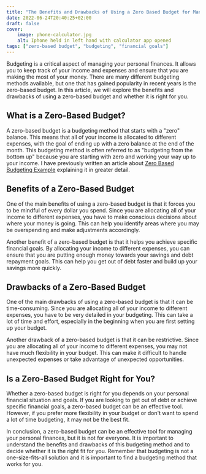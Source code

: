 ```yaml
---
title: "The Benefits and Drawbacks of Using a Zero Based Budget for Managing Your Personal Finances"
date: 2022-06-24T20:40:25+02:00
draft: false
cover:
    image: phone-calculator.jpg
    alt: Iphone held in left hand with calculator app opened
tags: ["zero-based budget", "budgeting", "financial goals"]
---
```


Budgeting is a critical aspect of managing your personal finances. It allows you to keep track of your income and expenses and ensure that you are making the most of your money. There are many different budgeting methods available, but one that has gained popularity in recent years is the zero-based budget. In this article, we will explore the benefits and drawbacks of using a zero-based budget and whether it is right for you.

## What is a Zero-Based Budget?

A zero-based budget is a budgeting method that starts with a "zero" balance. This means that all of your income is allocated to different expenses, with the goal of ending up with a zero balance at the end of the month. This budgeting method is often referred to as "budgeting from the bottom up" because you are starting with zero and working your way up to your income. I have previously written an article about [Zero Based Budgeting Example](https://cash-conscious.com/posts/zero-based-budgeting-example/) explaining it in greater detail.

## Benefits of a Zero-Based Budget

One of the main benefits of using a zero-based budget is that it forces you to be mindful of every dollar you spend. Since you are allocating all of your income to different expenses, you have to make conscious decisions about where your money is going. This can help you identify areas where you may be overspending and make adjustments accordingly.

Another benefit of a zero-based budget is that it helps you achieve specific financial goals. By allocating your income to different expenses, you can ensure that you are putting enough money towards your savings and debt repayment goals. This can help you get out of debt faster and build up your savings more quickly.

## Drawbacks of a Zero-Based Budget

One of the main drawbacks of using a zero-based budget is that it can be time-consuming. Since you are allocating all of your income to different expenses, you have to be very detailed in your budgeting. This can take a lot of time and effort, especially in the beginning when you are first setting up your budget.

Another drawback of a zero-based budget is that it can be restrictive. Since you are allocating all of your income to different expenses, you may not have much flexibility in your budget. This can make it difficult to handle unexpected expenses or take advantage of unexpected opportunities.

## Is a Zero-Based Budget Right for You?
Whether a zero-based budget is right for you depends on your personal financial situation and goals. If you are looking to get out of debt or achieve specific financial goals, a zero-based budget can be an effective tool. However, if you prefer more flexibility in your budget or don't want to spend a lot of time budgeting, it may not be the best fit.

In conclusion, a zero-based budget can be an effective tool for managing your personal finances, but it is not for everyone. It is important to understand the benefits and drawbacks of this budgeting method and to decide whether it is the right fit for you. Remember that budgeting is not a one-size-fits-all solution and it is important to find a budgeting method that works for you.

